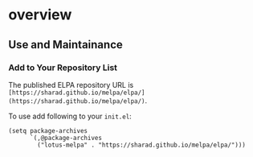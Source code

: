 

overview
========


Use and Maintainance
--------------------

### Add to Your Repository List


The published ELPA repository URL is
`[https://sharad.github.io/melpa/elpa/](https://sharad.github.io/melpa/elpa/)`.

To use add following to your `init.el`:

    (setq package-archives
          `(,@package-archives
            ("lotus-melpa" . "https://sharad.github.io/melpa/elpa/")))
